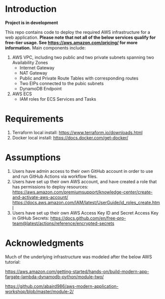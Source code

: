 # Introduction

**Project is in development**

This repo contains code to deploy the required AWS infrastructure for a web application. **Please note that not all of the below services qualify for free-tier usage. See https://aws.amazon.com/pricing/ for more information.** Main components include: 

1. AWS VPC, including two public and two private subnets spanning two Availability Zones
    - Internet Gateway
    - NAT Gateway
    - Public and Private Route Tables with corresponding routes
    - Two EIPs connected to the pubic subnets
    - DynamoDB Endpoint
2. AWS ECS
    - IAM roles for ECS Services and Tasks

# Requirements

1. Terraform local install: https://www.terraform.io/downloads.html
2. Docker local install: https://docs.docker.com/get-docker/

# Assumptions

1. Users have admin access to their own GitHub account in order to use and run GitHub Actions via workflow files.
2. Users have set up their own AWS account, and have created a role that has permissions to deploy resources: 
https://aws.amazon.com/premiumsupport/knowledge-center/create-and-activate-aws-account/
https://docs.aws.amazon.com/IAM/latest/UserGuide/id_roles_create.html
2. Users have set up their own AWS Access Key ID and Secret Access Key in GitHub Secrets: https://docs.github.com/en/free-pro-team@latest/actions/reference/encrypted-secrets

# Acknowledgments

Much of the underlying infrastructure was modeled after the below AWS tutorial: 

https://aws.amazon.com/getting-started/hands-on/build-modern-app-fargate-lambda-dynamodb-python/module-two/

https://github.com/abaird986/aws-modern-application-workshop/blob/master/module-2/